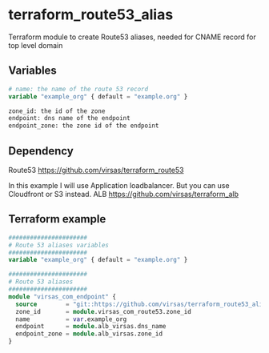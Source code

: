 # terraform_route53_alias

Terraform module to create Route53 aliases, needed for CNAME record for top level domain

## Variables

``` terraform
# name: the name of the route 53 record
variable "example_org" { default = "example.org" }

zone_id: the id of the zone
endpoint: dns name of the endpoint
endpoint_zone: the zone id of the endpoint
```

## Dependency

Route53 <https://github.com/virsas/terraform_route53>

In this example I will use Application loadbalancer. But you can use Cloudfront or S3 instead.
ALB <https://github.com/virsas/terraform_alb>

## Terraform example

``` terraform
######################
# Route 53 aliases variables
######################
variable "example_org" { default = "example.org" }

######################
# Route 53 aliases
######################
module "virsas_com_endpoint" {
  source        = "git::https://github.com/virsas/terraform_route53_alias.git?ref=v1.0.0"
  zone_id       = module.virsas_com_route53.zone_id
  name          = var.example_org
  endpoint      = module.alb_virsas.dns_name
  endpoint_zone = module.alb_virsas.zone_id
}
```
